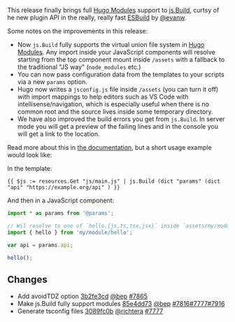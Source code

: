 This release finally brings full [Hugo Modules](https://gohugo.io/hugo-modules/) support to [js.Build](https://gohugo.io/hugo-pipes/js/), curtsy of he new plugin API in the really, really fast [ESBuild](https://github.com/evanw/esbuild) by [@evanw](https://github.com/evanw).

Some notes on the improvements in this release:

* Now `js.Build` fully supports the virtual union file system in [Hugo Modules](https://gohugo.io/hugo-modules/). Any import inside your JavaScript components will resolve starting from the top component mount inside `/assets` with a fallback to the traditional "JS way" (`node_modules` etc.)
* You can now pass configuration data from the templates to your scripts via a new `params` option.
* Hugo now writes a `jsconfig.js` file inside `/assets` (you can turn it off) with import mappings to help editors such as VS Code with intellisense/navigation, which is especially useful when there is no common root and the source lives inside some temporary directory.
* We have also improved the build errors you get from `js.Build`. In server mode you will get a preview of the failing lines and in the console you will get a link to the location.

Read more about this in [the documentation](https://gohugo.io/hugo-pipes/js/), but a short usage example would look like:

In the template:

```go-html-template
{{ $js := resources.Get "js/main.js" | js.Build (dict "params" (dict "api" "https://example.org/api" ) }}
```

And then in a JavaScript component:

```js
import * as params from '@params';

// Wil resolve to one of `hello.{js,ts,tsx,jsx}` inside `assets/my/module`.
import { hello } from 'my/module/hello';

var api = params.api;

hello();

```

## Changes

* Add avoidTDZ option [3b2fe3cd](https://github.com/gohugoio/hugo/commit/3b2fe3cd33b74166c3debec9826826f2b5a54fd9) [@bep](https://github.com/bep) [#7865](https://github.com/gohugoio/hugo/issues/7865)
* Make js.Build fully support modules [85e4dd73](https://github.com/gohugoio/hugo/commit/85e4dd7370eae97ae367e596aa6a10ba42fd4b7c) [@bep](https://github.com/bep) [#7816](https://github.com/gohugoio/hugo/issues/7816)[#7777](https://github.com/gohugoio/hugo/issues/7777)[#7916](https://github.com/gohugoio/hugo/issues/7916)
* Generate tsconfig files [3089fc0b](https://github.com/gohugoio/hugo/commit/3089fc0ba171be14670b19439bc2eab6b077b6c3) [@richtera](https://github.com/richtera) [#7777](https://github.com/gohugoio/hugo/issues/7777)






